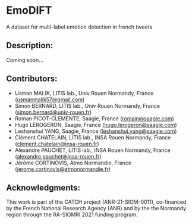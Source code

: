 # EmoDIFT
A dataset for multi-label emotion detection in french tweets

## Description:
Coming soon...

## Contributors:
- Usman MALIK, LITIS lab., Univ Rouen Normandy, France (usmanmalik57@gmail.com)
- Simon BERNARD, LITIS lab., Univ Rouen Normandy, France (simon.bernard@univ-rouen.fr)
- Roman PICOT-CLEMENTE, Saagie, France (romain@saagie.com)
- Hugo LEROGERON, Saagie, France (hugo.lerogeron@saagie.com)
- Leshanshui YANG, Saagie, France (leshanshui.yang@saagie.com)
- Clément CHATELAIN, LITIS lab., INSA Rouen Normandy, France (clement.chatelain@insa-rouen.fr)
- Alexandre PAUCHET, LITIS lab., INSA Rouen Normandy, France (alexandre.pauchet@insa-rouen.fr)
- Jérôme CORTINOVIS, Atmo Normandie, France (jerome.cortinovis@atmonormandie.fr)

## Acknowledgments:
This work is part of the CATCH project (ANR-21-SIOM-0011), co-financed by the French National Research Agency (ANR) and by the the Normandy region through the RA-SIOMRI 2021 funding program.
